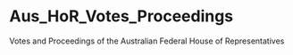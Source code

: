 # Aus_HoR_Votes_Proceedings
Votes and Proceedings of the Australian Federal House of Representatives
